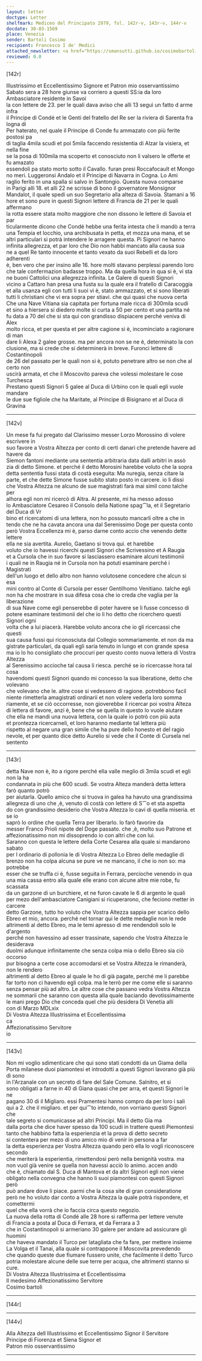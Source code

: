 ```yaml
---
layout: letter
doctype: Letter
shelfmark: Mediceo del Principato 2979, fol. 142r-v, 143r-v, 144r-v
docdate: 30-03-1569
place: Venezia
sender: Bartoli Cosimo
recipient: Francesco I de' Medici
attached_newsletter: <a href="https://smansutti.github.io/cosimobartoli/texts/3080_067,3080_068/">3080_067,3080_068</a>
reviewed: 0.0
---
```


[142r]  
  
  
Illustrissimo et Eccellentissimo Signore et Patron mio osservantissimo  
Sabato sera a 28 hore giunse va corriero a questi SS:ia da loro Ambasciatore residente in Savoi  
la con lettere de 23. per le quali dava aviso che alli 13 seguì un fatto d arme infra  
il Principe di Condé et le Genti del fratello del Re ser la riviera di Sarenta fra logna di  
Per haterato, nel quale il Principe di Conde fu ammazato con più ferite postosi pa  
di taglia 4mila scudi et poi 5mila faccendo resistentia di Alzar la visiera, et nella fine  
se la posa di 100mila ma scoperto et conosciuto non li valsero le offerte et fu amazato  
essendoli pa stato morto sotto il Cavallo. furan presi Roccafocault et Mongo  
no meri. Luggeronsi Andalo et il Principe di Navarra in Cogna. Lo Ami  
raglio ferito in una spalla si salvo in Santongio. Questa nuova comparse  
in Parigi alli 18. et alli 22 ne scrisse di bono il governatore Monsignor  
Mandalot, il quale spedi un suo Segretario alla alteza di Savoia. Stamani a 16  
hore et sono pure in questi Signori lettere di Francia de 21 per le quali affermano  
la rotta essere stata molto maggiore che non dissono le lettere di Savoia et par  
ticularmente dicono che Condé hebbe una ferita intesta che li mandò a terra  
una Tempia et locchio, una archibusata in petta, et mozza una mana, et se  
altri particulari si potrà intendere le arragere questa. Pi Signori ne hanno  
infinita allegrezza, et par loro che Dio non habbi mancato alla causa sua  
ne a quel Re tanto innocente et tanto vexato da suoi Rebelli et da loro adherenti  
è, ben vero che per insino alle 16. hore molti stavano perplessi parendo loro  
che tale confermazion badasse troppo. Ma da quella hora in qua si è, vi sta  
ne buoni Cattolici una allegrezza infinita. Le Galere di questi Signori  
vicino a Cattaro han presa una fusta su la quale era il fratello di Caracoggia  
et alla usanza egli con tutti li suoi vi è, stato ammazzato, et si sono liberati  
tutti li christiani che vi era sopra per stiavi. che qui quasi che nuova certa  
Che una Nave Vitiana sia capitata per fortuna male ricca di 300mila scudi  
et sino a hiersera si diedero molte si curta a 50 per cento et una partita né  
fu data a 70 del che si sta qui con grandisso dispiacere perché veniva di Alex  
molto ricca, et per questa et per altre cagione si è, incominciato a ragionare di man  
dare li Alexa 2 galee grosse. ma per ancora non se ne è, determinato la con  
clusione, ma si crede che si determinerà in breve. Furonci lettere di Costantinopoli  
de 26 del passato per le quali non si è, potuto penetrare altro se non che al certo non  
uscirà armata, et che il Moscovito pareva che volessi molestare le cose Turchesca  
Prestano questi Signori 5 galee al Duca di Urbino con le quali egli vuole mandare  
le due sue figliole che ha Maritate, al Principe di Bisignano et al Duca di Gravina  
  
---  

[142v]  
  
  
Un mese fa fui pregato dal Clarissimo messer Lorzo Morossino di volere escrivere in  
suo favore a Vostra Altezza per conto di certi danari che pretende havere ad havere da  
Siemon fantoni mediante una sententia arbitraria data dalli arbitri in assò  
zia di detto Simone. et perché il detto Morosini harebbe voluto che la sopra  
detta sententia fussi stata di costà eseguita: Ma nuregia, senza citare la  
parte, et che dette Simone fusse subito stato posto in carcere. io li dissi  
che Vostra Altezza ne alcuno de sue magistrati farà mai simil cono talche per  
alhora egli non mi ricercò di Altra. Al presente, mi ha messo adosso  
lo Ambasciatore Cesareo il Consolo della Natione spag⁀la, et il Segretario del Duca di Vr  
bino et ricercatomi di una lettera, non ho possuto mancarli oltre a che in  
tendo che ne ha cavata ancora una dal Serenissimo Doge per questa conto  
però Vostra Eccellenza mi è, parso darne conto accio che venendo dette lettere  
ella ne sia avertita. Aurelio, Gaetano si trova qui. et harebbe  
voluto che io havessi ricerchi questi Signori che Scrivessino et A Raugia  
et a Cursola che in suo favore si lasciassero esaminare alcuni testimonii  
i quali ne in Raugia né in Cursola non ha potuti esaminare perché i Magistrati  
dell'un luogo et dello altro non hanno volutosene concedere che alcun si esa  
mini contro al Conte di Cursola per esser Gentilhomo Venitiano. talche egli  
non ha che mostrare in sua difesa cosa che io creda che vaglia per la liberazione  
di sua Nave come egli penserebbe di poter havere se li fusse concesso di  
potere esaminare testimonii del che io li ho detto che ricerchero questi Signori ogni  
volta che a lui piacerà. Harebbe voluto ancora che io gli ricercassi che questi  
sua causa fussi qui riconosciuta dal Collegio sommariamente. et non da ma  
gistrate particulari, da quali egli saria tenuto in lungo et con grande spesa  
ma io lo ho consigliato che proccuri per questo conto nuova lettera di Vostra Altezza  
al Serenissimo accioche tal causa li riesca. perché se io ricercasse hora tal cosa  
havendomi questi Signori quando mi concesso la sua liberatione, detto che volevano  
che volevano che le. altre cose si vedessero di ragione. potrebbono facil  
niente rimetterla amagistrati ordinarii et non volere vederla loro somma  
riamente, et se ciò occorresse, non gioverebbe il ricercar poi vostra Alteza  
di lettera di favore, anzi è, bene che se quella in questo lo vuole aiutare  
che ella ne mandi una nuova lettera, con la quale io potrò con più auta  
et prontezza ricercarneli, et loro haranno mediante tal lettera più  
rispetto al negare una gran simile che ha pure dello honesto et del ragio  
nevole, et per quanto dice detto Aurelio si vede che il Conte di Cursela nel sentento  
  
---  

[143r]  
  
  
detta Nave non è, ito a rigore perché ella valle meglio di 3mila scudi et egli non la ha  
condannata in più che 600 scudi. Se vostra Alteza manderà detta lettera farò quanto potrò  
per aiutarla. Quello amico che si truova in galea ha havuto una grandissima  
allegreza di uno che ,è, venuto di costà con lettere di S⁀o et sta aspetta  
do con grandissimo desiderio che Vostra Altezza lo cavi di quella miseria. et se io  
saprò lo ordine che quella Terra per liberarlo. lo farò favorire da  
messer Franco Prioli nipote del Doge passato. che ,è, molto suo Patrone et  
affezionatissimo non mi dissoprendo io con altri che con lui.  
Saranno con questa le lettere della Corte Cesarea alla quale si mandarono sabato  
per l ordinario di pollonia le di Vostra Altezza Lo Ebreo delle medaglie di  
brenzo non ha colpa alcuna se pure ve ne mancano, il che io non so: ma potrebbe  
esser che se truffa ci è, fusse seguita in Ferrara, percioche venendo in qua  
una mia cassa entro alla quale elle erano con alcune altre mie robe, fu scassata  
da un garzone di un burchiere, et ne furon cavate le 6 di argento le quali  
per mezo dell'ambasciatore Canigiani si ricuperarono, che feciono metter in carcere  
detto Garzone, tutto ho voluto che Vostra Altezza sappia per scarico dello  
Ebreo et mio, ancora. perché nel tornar qui le dette medaglie non le rede  
altrimenti al detto Ebreo, ma le temi apresso di me rendendoli solo le d'argento  
perché non havessino ad esser trassinate, sapendo che Vostra Altezza le desiderava  
duolmi adunque infinitamente che senza colpa mia o dello Ebreo sia ciò occorso  
pur bisogna a certe cose accomodarsi et se Vostra Altezza le rimanderà, non le rendero  
altrimenti al detto Ebreo al quale le ho di già pagate, perché me li parebbe  
far torto non ci havendo egli colpa. ma le terrò per me come elle si saranno  
senza pensar più ad altro. Le altre cose che passano vedra Vostra Altezza  
ne sommarii che saranno con questa alla quale baciando devotissimamente  
le mani prego Dio che conceda quel che più desidera Di Venetia alli  
con di Marzo MDLxix  
Di Vostra Altezza Illustrissima et Eccellentissima  
ca  
Affezionatissimo Servitore  
io  
  
---  

[143v]  
  
  
Non mi voglio sdimenticare che qui sono stati condotti da un Giama della  
Porta milanese duoi piamontesi et introdotti a questi Signori lavorano già più dì sono  
in l'Arzanale con un secreto di fare del Sale Comune. Salnitro, et si  
sono obligati a farne in 40 di Giana quasi che per arra, et questi Signori le ne  
pagano 30 di il Migliaro. essi Pramentesi hanno compro da per loro i sali  
qui a 2. che il migliaro. et per qui⁀to intendo, non vorriano questi Signori che  
tale segreto si comunicasse ad altri Principi. Ma il detto Gia ma  
dalla porta che dice haver spesso da 100 scudi in trattere questi Piemontesi  
tanto che habbino fatta la esperienzia et la prova di detto secreto  
si contentera per mezo di uno amico mio di venir in persona a far  
la detta esperienza per Vostra Altezza quando però ella lo vogli riconoscere secondo  
che meriterà la esperientia, rimettendosi però nella benignità vostra. ma  
non vuol già venire se quella non havessi acciò lo animo. accen andò  
che è, chiamato dal S. Duca di Mantova et da altri Signori egli non viene  
obligato nella convegna che hanno li suoi piamontesi con questi Signori però  
può andare dove li piace. parmi che la cosa site di gran consideratione  
però ne ho voluto dar conto a Vostra Altezza la quale potrà rispondere, et comettermi  
quel che ella vorrà che io faccia circa questo negozio.  
La nuova della rotta di Condé alle 28 hore si rafferma per lettere venute  
di Francia a posta al Duca di Ferrara, et da Ferrara a 3  
che in Costantinopoli si armeriano 30 galere per andare ad assicurare gli huomini  
che haveva mandato il Turco per latagliata che fa fare, per mettere insieme  
La Volga et il Tanai, alla quale si contrappone il Moscovita prevedendo  
che quando queste due fiumare fussero unite, che facilmente il detto Turco  
potria molestare alcune delle sue terre per acqua, che altrimenti stanno si  
cure.  
Di Vostra Altezza Illustrissima et Eccellentissima  
Il medesimo Affezionatissimo Servitore  
Cosimo bartoli  
  
---  

[144r]  
  
  
  
---  

[144v]  
  
  
Alla Altezza dell Illustrissimo et Eccellentissimo Signor il Servitore  
Principe di Fiorenza et Siena Signor et  
Patron mio osservantissimo  
  
---  

